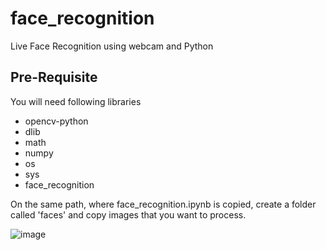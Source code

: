 # face_recognition
Live Face Recognition using webcam and Python


## Pre-Requisite
You will need following libraries

- opencv-python
- dlib
- math
- numpy
- os
- sys
- face_recognition


On the same path, where face_recognition.ipynb is copied, create a folder called 'faces' and copy images that you want to process. 


![image](https://user-images.githubusercontent.com/33238033/232364381-d3ab65ef-4309-464e-87b7-23de22087ebb.png)

